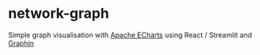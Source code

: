 # network-graph

Simple graph visualisation with [Apache ECharts](https://echarts.apache.org/en/index.html) using React / Streamlit and [Graphin](https://graphin.antv.vision/en-US)
